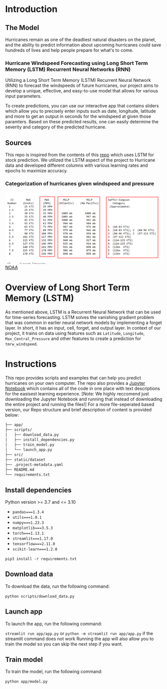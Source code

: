 # Introduction

## The Model

Hurricanes remain as one of the deadliest natural disasters on the planet, and the ability to predict information about upcoming hurricanes could save hundreds of lives and help people prepare for what's to come.

### Hurricane Windspeed Forecasting using Long Short Term Memory (LSTM) Recurrent Neural Networks (RNN)

Utilizing a Long Short Term Memory (LSTM) Recurrent Neural Network (RNN) to forecast the windspeeds of future hurricanes, our project aims to develop a unique, effective, and easy-to-use model that allows for various input parameters.

To create predictions, you can use our interactive app that contains sliders which allow you to precisely enter inputs such as date, longitude, latitude and more to get an output in seconds for the windspeed at given those paramters. Based on these predicted results, one can easily determine the severity and category of the predicted hurricane.

## Sources

This repo is inspired from the contents of this [repo](https://github.com/DikshantDulal/SoftServe_QLSTM) which uses LSTM for stock prediction. We utilized the LSTM aspect of the project to Hurricane data and developed different columns with various learning rates and epochs to maximize accuracy.

### Categorization of hurricanes given windspeed and pressure

![Categorization of hurricanes given windspeed and pressure](./assets/image.png)
[NOAA](https://www.ssd.noaa.gov/PS/TROP/CI-chart.html)

# Overview of Long Short Term Memory (LSTM)

As mentioned above, LSTM is a Recurrent Neural Network that can be used for time-series forecasting. LSTM solves the vanishing gradient problem that was common in earlier neural network models by implementing a forget layer. In short, it has an input, cell, forget, and output layer. In context of our project, it trains on data using features such as `Latitude`, `Longitude`, `Max_Central_Pressure` and other features to create a prediction for `tmrw_windspeed`.

# Instructions

This repo provides scripts and examples that can help you predict hurricanes on your own computer. The repo also provides a [Jupyter Notebook](<https://github.com/AadiTiwar1/HurricanePredictionUsingLSTM/blob/main/src/HurricanePredictionDraft1%20(3).ipynb>) which contains all of the code in one place with text descriptions for the easisest learning experience. [Note: We highly reccomend just downloading the Jupyter Notebook and running that instead of downloading the entire project and running the files!] For a more file-seperated based version, our Repo structure and brief description of content is provided below:

```
├── app/
├── scripts/
│   ├── download_data.py
│   ├── install_dependencies.py
│   ├── train_model.py
│   └── launch_app.py
├── src/
├── static/dataset
├── .project-metadata.yaml
├── README.md
└── requirements.txt
```

## Install dependencies

Python version >= 3.7 and <= 3.10

- `pandas===1.3.4`
- `utils===1.0.1`
- `numpy===1.23.3`
- `matplotlib===3.5.3`
- `torch===1.13.1`
- `streamlit===1.17.0`
- `tensorflow===2.11.0`
- `scikit-learn===1.2.0`

`pip3 install -r requirements.txt`

## Download data

To download the data, run the following command:

`python scripts/download_data.py`

## Launch app

To launch the app, run the following command:

`streamlit run app/app.py` or `python -m streamlit run app/app.py` if the streamlit command does not work
Running the app will also allow you to train the model so you can skip the next step if you want.

## Train model

To train the model, run the following command:

`python app/model.py`
